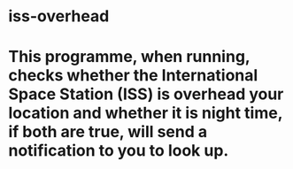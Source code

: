 # iss-overhead

# This programme, when running, checks whether the International Space Station (ISS) is overhead your location and whether it is night time, if both are true, will send a notification to you to look up.
